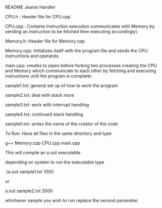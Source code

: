 README
Jeanie Handler

CPU.h : Header file for CPU.cpp


CPU.cpp : Contains Instruction execution communicates with Memory by sending an instruction to be fetched then executing accordingly\


Memory.h: Header file for Memory.cpp

Memory.cpp: Initializes itself with the program file and sends the CPU instructions and operands

main.cpp: creates to pipes before forking two processes creating the CPU and Memory which communicate to each other by fetching and executing instructions until the program is complete\


sample1.txt: general set up of how to work the program

sample2.txt: deal with stack more 

sample3.txt: work with interrupt handling

sample4.txt: continued stack handling

sample5.txt: writes the name of the creator of the code


To Run: Have all files in the same directory and type

g++ Memory.cpp CPU.cpp main.cpp

This will compile an a.out executable

depending on system to run the executable type

./a.out sample1.txt 1000

or 

a.out sample2.txt 2000

whichever sample you wish to run replace the second parameter. 

